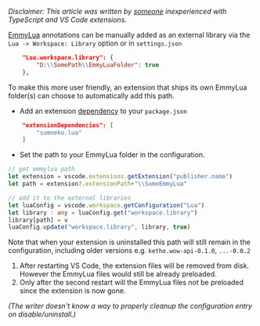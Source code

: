 _Disclaimer: This article was written by [someone](https://github.com/sumneko/lua-language-server/issues/417) inexperienced with TypeScript and VS Code extensions._

[EmmyLua](https://github.com/EmmyLua) annotations can be manually added as an external library via the `Lua -> Workspace: Library` option or in `settings.json`
```json
    "Lua.workspace.library": {
        "D:\\SomePath\\EmmyLuaFolder": true
    },
```
To make this more user friendly, an extension that ships its own EmmyLua folder(s) can choose to automatically add this path.

* Add an extension [dependency](https://code.visualstudio.com/api/references/extension-manifest) to your `package.json`
```json
	"extensionDependencies": [
		"sumneko.lua"
	]
```
* Set the path to your EmmyLua folder in the configuration.
```ts
// get emmylua path
let extension = vscode.extensions.getExtension("publisher.name")
let path = extension?.extensionPath+"\\SomeEmmyLua"

// add it to the external libraries
let luaConfig = vscode.workspace.getConfiguration("Lua")
let library : any = luaConfig.get("workspace.library")
library[path] = v
luaConfig.update("workspace.library", library, true)
```
Note that when your extension is uninstalled this path will still remain in the configuration, including older versions e.g. `ketho.wow-api-0.1.0`, `...-0.0.2`
1. After restarting VS Code, the extension files will be removed from disk. However the EmmyLua files would still be already preloaded.
2. Only after the second restart will the EmmyLua files not be preloaded since the extension is now gone.

_(The writer doesn't know a way to properly cleanup the configuration entry on disable/uninstall.)_